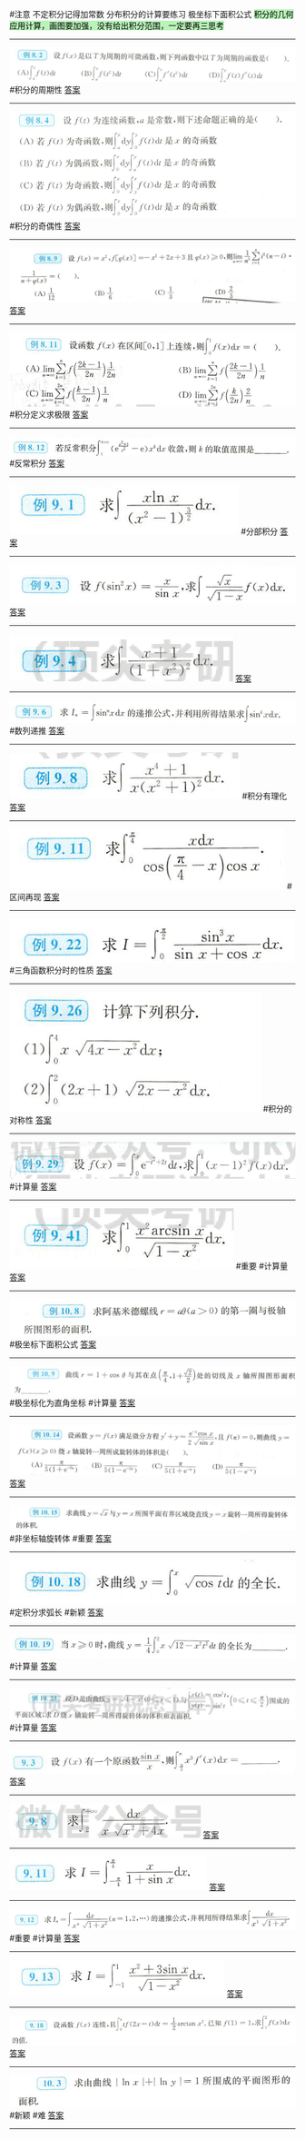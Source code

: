 
#注意 
不定积分记得加常数
分布积分的计算要练习
极坐标下面积公式
<mark style="background: #b8f3b8;">积分的几何应用计算，画图要加强，没有给出积分范围，一定要再三思考</mark>

---
![](附件/Pasted%20image%2020221006191634.png)
#积分的周期性
[答案](高数/答案.md#^md6hxt)

---
![](附件/Pasted%20image%2020221006192254.png)
#积分的奇偶性
[答案](高数/答案.md#^2d5cyi)

---
![](附件/Pasted%20image%2020221006193206.png)
[答案](高数/答案.md#^y54qjy)

---
![](附件/Pasted%20image%2020221006193552.png)
#积分定义求极限
[答案](高数/答案.md#^p7b336)

---
![](附件/Pasted%20image%2020221006193958.png)
#反常积分
[答案](高数/答案.md#^zpr8a6)

---
![](附件/Pasted%20image%2020221006195055.png)
#分部积分
[答案](高数/答案.md#^q55fp7)

---
 ![](附件/Pasted%20image%2020221006195608.png)
 [答案](高数/答案.md#^m41oz2)

---
![](附件/Pasted%20image%2020221006195937.png)
[答案](高数/答案.md#^v0ltyw)

---
![](附件/Pasted%20image%2020221006201145.png)
#数列递推
[答案](高数/答案.md#^p4fevz)

---
![](附件/Pasted%20image%2020221006201459.png)
#积分有理化
[答案](高数/答案.md#^exawqs)

---
![](附件/Pasted%20image%2020221006202053.png)
#区间再现
[答案](高数/答案.md#^308s98)

---

![](附件/Pasted%20image%2020221006203055.png)
#三角函数积分时的性质
[答案](高数/答案.md#^2w529v)

---
![](附件/Pasted%20image%2020221006203304.png)
#积分的对称性
[答案](高数/答案.md#^ybyhgx)

---
![](附件/Pasted%20image%2020221006204212.png)
#计算量
[答案](高数/答案.md#^hwg01j)

---
![](附件/Pasted%20image%2020221006204726.png)
#重要 #计算量
[答案](高数/答案.md#^nfkhi6)

---
![](附件/Pasted%20image%2020221006205904.png)
#极坐标下面积公式
[答案](高数/答案.md#^48dfa8)

---
![](附件/Pasted%20image%2020221006211129.png)
#极坐标化为直角坐标 #计算量
[答案](高数/答案.md#^119rmp)

---
![](附件/Pasted%20image%2020221006212102.png)
[答案](高数/答案.md#^zg3os0)

---
![](附件/Pasted%20image%2020221006212243.png)
#非坐标轴旋转体 #重要
[答案](高数/答案.md#^gvm44r)

---
![](附件/Pasted%20image%2020221006212842.png)
#定积分求弧长 #新颖
[答案](高数/答案.md#^wgswjs)

---
![](附件/Pasted%20image%2020221006213017.png)
#计算量
[答案](高数/答案.md#^47h8x9)

---
![](附件/Pasted%20image%2020221006213155.png)
#计算量
[答案](高数/答案.md#^r3oifd)

---
![](附件/Pasted%20image%2020221024094617.png)
[答案](高数/答案.md#^6901zh)

---
![](附件/Pasted%20image%2020221024094836.png)
[答案](高数/答案.md#^1xwks9)

---
![](附件/Pasted%20image%2020221024095713.png)
[答案](高数/答案.md#^2aa7bc)

---
![](附件/Pasted%20image%2020221024100348.png)
#重要 #计算量
[答案](高数/答案.md#^zn0b6o)

---
![](附件/Pasted%20image%2020221024101416.png)
[答案](高数/答案.md#^ggdz9e)

---
![](附件/Pasted%20image%2020221024101719.png)
[答案](高数/答案.md#^0g87cp)

---
![](附件/Pasted%20image%2020221024141438.png)
#新颖 #难
[答案](高数/答案.md#^5lnbut)

---
